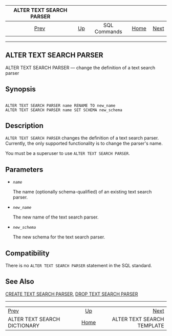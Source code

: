 <!--?xml version="1.0" encoding="UTF-8" standalone="no"?-->

|                      ALTER TEXT SEARCH PARSER                      |                                        |              |                                                       |                                                                |
| :----------------------------------------------------------------: | :------------------------------------- | :----------: | ----------------------------------------------------: | -------------------------------------------------------------: |
| [Prev](sql-altertsdictionary.html "ALTER TEXT SEARCH DICTIONARY")  | [Up](sql-commands.html "SQL Commands") | SQL Commands | [Home](index.html "PostgreSQL 17devel Documentation") |  [Next](sql-altertstemplate.html "ALTER TEXT SEARCH TEMPLATE") |

***

## ALTER TEXT SEARCH PARSER

ALTER TEXT SEARCH PARSER — change the definition of a text search parser

## Synopsis

```

ALTER TEXT SEARCH PARSER name RENAME TO new_name
ALTER TEXT SEARCH PARSER name SET SCHEMA new_schema
```

## Description

`ALTER TEXT SEARCH PARSER` changes the definition of a text search parser. Currently, the only supported functionality is to change the parser's name.

You must be a superuser to use `ALTER TEXT SEARCH PARSER`.

## Parameters

* *`name`*

    The name (optionally schema-qualified) of an existing text search parser.

* *`new_name`*

    The new name of the text search parser.

* *`new_schema`*

    The new schema for the text search parser.

## Compatibility

There is no `ALTER TEXT SEARCH PARSER` statement in the SQL standard.

## See Also

[CREATE TEXT SEARCH PARSER](sql-createtsparser.html "CREATE TEXT SEARCH PARSER"), [DROP TEXT SEARCH PARSER](sql-droptsparser.html "DROP TEXT SEARCH PARSER")

***

|                                                                    |                                                       |                                                                |
| :----------------------------------------------------------------- | :---------------------------------------------------: | -------------------------------------------------------------: |
| [Prev](sql-altertsdictionary.html "ALTER TEXT SEARCH DICTIONARY")  |         [Up](sql-commands.html "SQL Commands")        |  [Next](sql-altertstemplate.html "ALTER TEXT SEARCH TEMPLATE") |
| ALTER TEXT SEARCH DICTIONARY                                       | [Home](index.html "PostgreSQL 17devel Documentation") |                                     ALTER TEXT SEARCH TEMPLATE |
